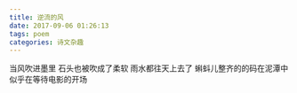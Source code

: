 ```yaml
---
title: 逆流的风
date: 2017-09-06 01:26:13
tags: poem
categories: 诗文杂趣
---
```


当风吹进墨里
石头也被吹成了柔软
雨水都往天上去了
蝌蚪儿整齐的的码在泥潭中
似乎在等待电影的开场

